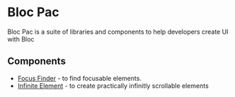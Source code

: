 # Bloc Pac
Bloc Pac is a suite of libraries and components to help developers create UI with Bloc

## Components
- [Focus Finder](Focus-Finder.md) - to find focusable elements.
- [Infinite Element](Infinite.md) - to create practically infinitly scrollable elements
